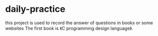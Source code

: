 # daily-practice
this project is used to record the answer of questions in books or some websites
The first book is 《C programming design language》.
